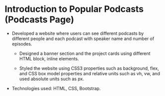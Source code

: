 # Introduction to Popular Podcasts (Podcasts Page)

- Developed a website where users can see different podcasts by different people and each podcast with speaker name and number of episodes.

    - Designed a banner section and the project cards using different HTML block, inline elements.

    - Styled the website using CSS3 properties such as background, flex, and CSS box model properties and relative units such as vh, vw, and used absolute units such as px.

- Technologies used: HTML, CSS, Bootstrap.
